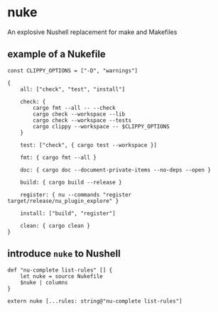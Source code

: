 # nuke
An explosive Nushell replacement for make and Makefiles

## example of a Nukefile
```nushell
const CLIPPY_OPTIONS = ["-D", "warnings"]

{
    all: ["check", "test", "install"]

    check: {
        cargo fmt --all -- --check
        cargo check --workspace --lib
        cargo check --workspace --tests
        cargo clippy --workspace -- $CLIPPY_OPTIONS
    }

    test: ["check", { cargo test --workspace }]

    fmt: { cargo fmt --all }

    doc: { cargo doc --document-private-items --no-deps --open }

    build: { cargo build --release }

    register: { nu --commands "register target/release/nu_plugin_explore" }

    install: ["build", "register"]

    clean: { cargo clean }
}
```

## introduce `nuke` to Nushell
```nushell
def "nu-complete list-rules" [] {
    let nuke = source Nukefile
    $nuke | columns
}

extern nuke [...rules: string@"nu-complete list-rules"]
```
